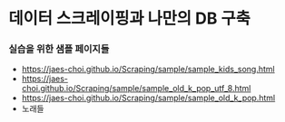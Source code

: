 # 데이터 스크레이핑과 나만의 DB 구축


### 실습을 위한 샘플 페이지들
- https://jaes-choi.github.io/Scraping/sample/sample_kids_song.html
- https://jaes-choi.github.io/Scraping/sample/sample_old_k_pop_utf_8.html
- https://jaes-choi.github.io/Scraping/sample/sample_old_k_pop.html
- <a name="https://jaes-choi.github.io/Scraping/sample/sample_old_k_pop.html">노래들</a>
